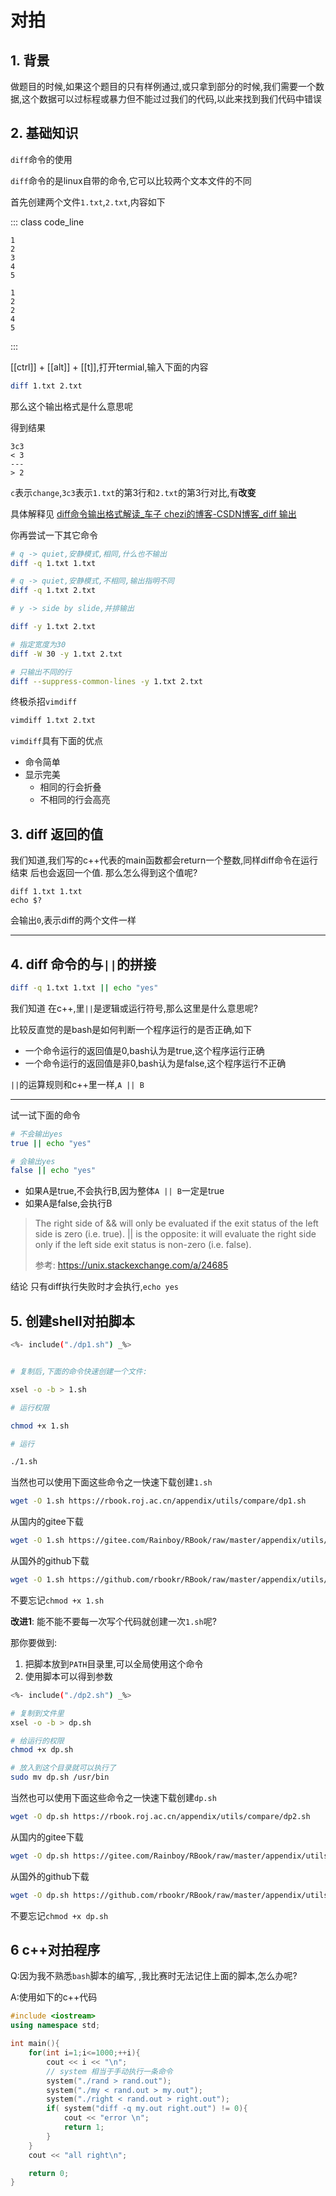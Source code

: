 # 对拍

## 1. 背景

做题目的时候,如果这个题目的只有样例通过,或只拿到部分的时候,我们需要一个数据,这个数据可以过标程或暴力但不能过过我们的代码,以此来找到我们代码中错误

## 2. 基础知识

`diff`命令的使用

`diff`命令的是linux自带的命令,它可以比较两个文本文件的不同

首先创建两个文件`1.txt`,`2.txt`,内容如下

::: class code_line
```{3}
1
2
3
4
5
```

```{3}
1
2
2
4
5
```
:::


[[ctrl]] + [[alt]] + [[t]],打开termial,输入下面的内容

```bash
diff 1.txt 2.txt
```

那么这个输出格式是什么意思呢

得到结果

```plaintext
3c3
< 3
---
> 2
```

`c`表示`change`,`3c3`表示`1.txt`的第3行和`2.txt`的第3行对比,有**改变**

具体解释见 [diff命令输出格式解读\_车子 chezi的博客-CSDN博客\_diff 输出](https://blog.csdn.net/longintchar/article/details/51174332#:~:text=%E7%94%B1%E4%BA%8E%E5%8E%86%E5%8F%B2%E5%8E%9F%E5%9B%A0%EF%BC%8Cdiff%E6%9C%89%E4%B8%89,%EF%BC%89%EF%BC%8C%E9%9C%80%E8%A6%81%E5%8A%A0%20%2Du%20%E9%80%89%E9%A1%B9)


你再尝试一下其它命令

```bash
# q -> quiet,安静模式,相同,什么也不输出
diff -q 1.txt 1.txt

# q -> quiet,安静模式,不相同,输出指明不同
diff -q 1.txt 2.txt

# y -> side by slide,并排输出

diff -y 1.txt 2.txt

# 指定宽度为30
diff -W 30 -y 1.txt 2.txt

# 只输出不同的行
diff --suppress-common-lines -y 1.txt 2.txt
```

终极杀招`vimdiff`

```bash
vimdiff 1.txt 2.txt
```

`vimdiff`具有下面的优点

- 命令简单
- 显示完美
  - 相同的行会折叠
  - 不相同的行会高亮

## 3. diff 返回的值

我们知道,我们写的c++代表的main函数都会return一个整数,同样diff命令在运行结束
后也会返回一个值. 那么怎么得到这个值呢?

```bash{2}
diff 1.txt 1.txt
echo $?
```

会输出`0`,表示diff的两个文件一样

----------------------

## 4. diff 命令的与`||`的拼接

```bash
diff -q 1.txt 1.txt || echo "yes"
```
我们知道 在c++,里`||`是逻辑或运行符号,那么这里是什么意思呢?

比较反直觉的是bash是如何判断一个程序运行的是否正确,如下

- 一个命令运行的返回值是0,bash认为是true,这个程序运行正确
- 一个命令运行的返回值是非0,bash认为是false,这个程序运行不正确

`||`的运算规则和c++里一样,`A || B`

---------------------

试一试下面的命令

```bash
# 不会输出yes
true || echo "yes"  

# 会输出yes
false || echo "yes"
```
- 如果A是true,不会执行B,因为整体`A || B`一定是true
- 如果A是false,会执行B

> The right side of && will only be evaluated if the exit status of the left side is zero (i.e. true). || is the opposite: it will evaluate the right side only if the left side exit status is non-zero (i.e. false).
>
> 参考: https://unix.stackexchange.com/a/24685

结论 只有diff执行失败时才会执行,`echo yes`



## 5. 创建shell对拍脚本

```bash
<%- include("./dp1.sh") _%>
```


```bash

# 复制后,下面的命令快速创建一个文件:

xsel -o -b > 1.sh

# 运行权限

chmod +x 1.sh

# 运行

./1.sh
```

当然也可以使用下面这些命令之一快速下载创建`1.sh`

```bash
wget -O 1.sh https://rbook.roj.ac.cn/appendix/utils/compare/dp1.sh
```

从国内的gitee下载

```bash
wget -O 1.sh https://gitee.com/Rainboy/RBook/raw/master/appendix/utils/compare/dp1.sh
```
从国外的github下载

```bash
wget -O 1.sh https://github.com/rbookr/RBook/raw/master/appendix/utils/compare/dp1.sh
```

不要忘记`chmod +x 1.sh`

**改进1**: 能不能不要每一次写个代码就创建一次`1.sh`呢?

那你要做到:

1. 把脚本放到`PATH`目录里,可以全局使用这个命令
2. 使用脚本可以得到参数


```bash
<%- include("./dp2.sh") _%>
```



```bash
# 复制到文件里
xsel -o -b > dp.sh

# 给运行的权限
chmod +x dp.sh

# 放入到这个目录就可以执行了
sudo mv dp.sh /usr/bin
```

当然也可以使用下面这些命令之一快速下载创建`dp.sh`

```bash
wget -O dp.sh https://rbook.roj.ac.cn/appendix/utils/compare/dp2.sh
```

从国内的gitee下载

```bash
wget -O dp.sh https://gitee.com/Rainboy/RBook/raw/master/appendix/utils/compare/dp2.sh
```
从国外的github下载

```bash
wget -O dp.sh https://github.com/rbookr/RBook/raw/master/appendix/utils/compare/dp2.sh
```

不要忘记`chmod +x dp.sh`

## 6 c++对拍程序

Q:因为我不熟悉`bash`脚本的编写,
,我比赛时无法记住上面的脚本,怎么办呢?

A:使用如下的c++代码

```cpp
#include <iostream>
using namespace std;

int main(){
    for(int i=1;i<=1000;++i){
        cout << i << "\n";
        // system 相当于手动执行一条命令
        system("./rand > rand.out");
        system("./my < rand.out > my.out");
        system("./right < rand.out > right.out");
        if( system("diff -q my.out right.out") != 0){
            cout << "error \n";
            return 1;
        }
    }
    cout << "all right\n";

    return 0;
}
```
